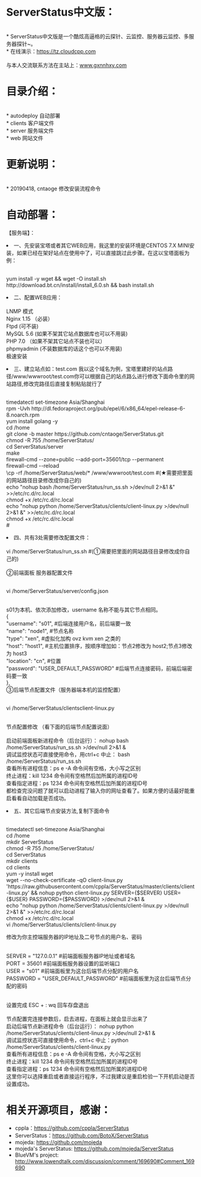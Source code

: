 # ServerStatus中文版：   

<br>* ServerStatus中文版是一个酷炫高逼格的云探针、云监控、服务器云监控、多服务器探针~。
<br>* 在线演示：https://tz.cloudcpp.com    
<br>与本人交流联系方法在主站上：www.gxnnhxy.com
# 目录介绍：
<br>* autodeploy    自动部署
<br>* clients       客户端文件
<br>* server        服务端文件
<br>* web           网站文件  
# 更新说明：
<br>* 20190418, cntaoge 修改安装流程命令                        
# 自动部署：
【服务端】：
<li>一、先安装宝塔或者其它WEB应用，我这里的安装环境是CENTOS 7.X MINI安装，如果已经在架好站点在使用中了，可以直接跳过此步骤。在这以宝塔面板为例：</li>
<p>
<br>yum install -y wget && wget -O install.sh http://download.bt.cn/install/install_6.0.sh && bash install.sh</br>
<p>
<li>二、配置WEB应用：</li>
<br>LNMP 模式
<br>Nginx 1.15 （必装）
<br>Ftpd (可不装)
<br>MySQL 5.6 (如果不架其它站点数据库也可以不用装)
<br>PHP 7.0 （如果不架其它站点不装也可以）
<br>phpmyadmin (不装数据库的话这个也可以不用装)
<br>极速安装
<p>
<li>三、建立站点如：test.com  我以这个域名为例，宝塔里建好的站点路径/www/wwwroot/test.com你可以根据自己的站点路么进行修改下面命令里的网站路径,修改完路径后直接复制粘贴就行了</li>
<p>
<br>timedatectl set-timezone Asia/Shanghai
<br>rpm -Uvh http://dl.fedoraproject.org/pub/epel/6/x86_64/epel-release-6-8.noarch.rpm
<br>yum install golang -y
<br>cd /home
<br>git clone -b master https://github.com/cntaoge/ServerStatus.git
<br>chmod -R 755 /home/ServerStatus/
<br>cd ServerStatus/server
<br>make
<br>firewall-cmd --zone=public --add-port=35601/tcp --permanent 
<br>firewall-cmd --reload
<br>\cp -rf /home/ServerStatus/web/* /www/wwwroot/test.com  #(★需要把里面的网站路径目录修改成你自己的)
<br>echo "nohup bash /home/ServerStatus/run_ss.sh >/dev/null 2>&1 &" >>/etc/rc.d/rc.local
<br>chmod +x /etc/rc.d/rc.local
<br>echo "nohup python /home/ServerStatus/clients/client-linux.py >/dev/null 2>&1 &" >>/etc/rc.d/rc.local
<br>chmod +x /etc/rc.d/rc.local
<br>#
<p>
<li>四、共有3处需要修改配置文件：
<br>
<br>vi /home/ServerStatus/run_ss.sh   #(①需要把里面的网站路径目录修改成你自己的)
<br>
<br>②前端面板 服务器配置文件
<p> 
<br>vi /home/ServerStatus/server/config.json
<p>
<br>s01为本机、依次添加修改，username 名称不能与其它节点相同。
<br>		{
<br>			"username": "s01",  #后端连接用户名，前后端要一致
<br>			"name": "node1",   #节点名称
<br>			"type": "xen",   #虚拟化加构 ovz  kvm   xen 之类的
<br>			"host": "host1",   #主机位置排序，按顺序增加如：节点2修改为 host2;节点3修改为 host3
<br>			"location": "cn",  #位置
<br>			"password": "USER_DEFAULT_PASSWORD"    #后端节点连接密码，前端后端密码要一致
<br>		},
<br>③后端节点配置文件（服务器端本机的监控配置）
<p>
<br>vi /home/ServerStatus/clientsclient-linux.py
<p>
<br>节点配置修改 （看下面的后端节点配置说面）
<br>
<br> 启动前端面板新进程命令（后台运行）：          nohup bash /home/ServerStatus/run_ss.sh >/dev/null 2>&1 &
<br> 调试监控状态可直接使用命令，用ctrl+c 中止：   bash /home/ServerStatus/run_ss.sh
<br> 查看所有进程信息：ps e -A    命令间有空格，大小写之区别
<br> 终止进程：kill 1234   命令间有空格然后加所属的进程ID号
<br> 查看指定进程：ps 1234   命令间有空格然后加所属的进程ID号
<br> 都检查完没问题了就可以启动进程了输入你的网址查看了。如果方便的话最好能重启看看自动加载是否成功。
<p>
<li>五、其它后端节点安装方法,复制下面命令</li>
<p>
<br>timedatectl set-timezone Asia/Shanghai
<br>cd /home
<br>mkdir ServerStatus
<br>chmod -R 755 /home/ServerStatus/
<br>cd ServerStatus
<br>mkdir clients
<br>cd clients
<br>yum -y install wget
<br>wget --no-check-certificate -qO client-linux.py 'https://raw.githubusercontent.com/cppla/ServerStatus/master/clients/client-linux.py' && nohup python client-linux.py SERVER={$SERVER} USER={$USER} PASSWORD={$PASSWORD} >/dev/null 2>&1 &
<br>echo "nohup python /home/ServerStatus/clients/client-linux.py >/dev/null 2>&1 &" >>/etc/rc.d/rc.local
<br>chmod +x /etc/rc.d/rc.local
<br>vi /home/ServerStatus/clients/client-linux.py
<p>
修改为你主控端服务器的IP地址及二号节点的用户名、密码
<p>
<br>SERVER = "127.0.0.1"    #前端面板服务器IP地址或者域名
<br>PORT = 35601      #前端面板服务器设置的监听端口
<br>USER = "s01"    #前端面板里为这台后端节点分配的用户名
<br>PASSWORD = "USER_DEFAULT_PASSWORD"    #前端面板里为这台后端节点分配的密码
<p>
<br>设置完成 ESC + :  wq 回车存盘退出
<br> 
<br> 节点配置完连接参数后，启去进程，在面板上就会显示出来了
<br> 启动后端节点新进程命令（后台运行）： nohup python /home/ServerStatus/clients/client-linux.py >/dev/null 2>&1 &
<br> 调试监控状态可直接使用命令，ctrl+c 中止：python /home/ServerStatus/clients/client-linux.py
<br> 查看所有进程信息：ps e -A    命令间有空格，大小写之区别
<br> 终止进程：kill 1234   命令间有空格然后加所属的进程ID号
<br> 查看指定进程：ps 1234   命令间有空格然后加所属的进程ID号
<br>这里你可以选择重启或者直接运行程序，不过我建议是重启检验一下开机启动是否设置成功。
<br>

# 相关开源项目，感谢： 
* cppla：https://github.com/cppla/ServerStatus
* ServerStatus：https://github.com/BotoX/ServerStatus
* mojeda: https://github.com/mojeda 
* mojeda's ServerStatus: https://github.com/mojeda/ServerStatus
* BlueVM's project: http://www.lowendtalk.com/discussion/comment/169690#Comment_169690

